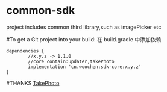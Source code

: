 # common-sdk
project includes common third library,such as imagePicker etc

#To get a Git project into your build:
 在 build.gradle 中添加依赖

	dependencies {
	        //x.y.z -> 1.1.0
	        //core contain:updater,takePhoto
	        implementation 'cn.woochen:sdk-core:x.y.z'
	}

#THANKS
[TakePhoto](https://github.com/crazycodeboy/TakePhoto)
